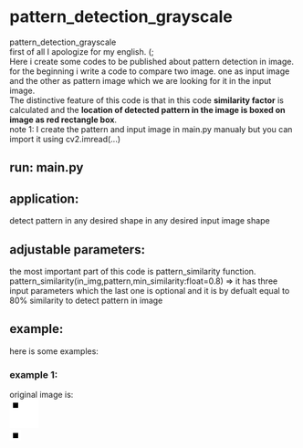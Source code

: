 # pattern_detection_grayscale
pattern_detection_grayscale<br />
first of all I apologize for my english. (;<br />
Here i create some codes to be published about pattern detection in image.<br />
for the beginning i write a code to compare two image. one as input image and the other as pattern image which we are looking for it in the input image.<br />
The distinctive feature of this code is that in this code **similarity factor** is calculated and the **location of detected pattern in the image is boxed on image as red rectangle box**.<br />
note 1: I create the pattern and input image in main.py manualy but you can import it using cv2.imread(...)
## run: main.py

## application:
detect pattern in any desired shape in any desired input image shape

## adjustable parameters:
the most important part of this code is pattern_similarity function.
pattern_similarity(in_img,pattern,min_similarity:float=0.8) => it has three input parameters which the last one is optional and it is by defualt equal to 80% similarity to detect pattern in image
## example:
here is some examples:<br />
### example 1:
original image is:<br />
![original image](initial_img.jpg)<br />
![pattern image](pattern1.jpg)

